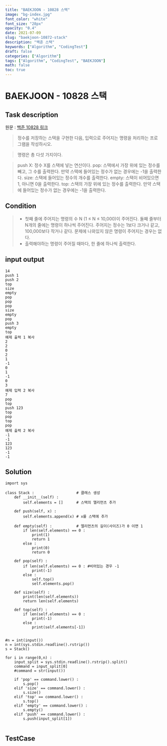 ```yaml
---
title: "BAEKJOON - 10828 스택"
image: "bg-index.jpg"
font_color: "white"
font_size: "28px"
opacity: "0.4"
date: 2021-07-09
slug: "baekjoon-10872-stack"
description: "백준 스택"
keywords: ["Algorithm", "CodingTest"]
draft: false
categories: ["Algorithm"]
tags: ["Algorithm", "CodingTest", "BAEKJOON"]
math: false
toc: true
---
```


# BAEKJOON - 10828 스택

## Task description

원문 : <a href="https://www.acmicpc.net/problem/10828">백준 10828 링크</a>

> 정수를 저장하는 스택을 구현한 다음, 입력으로 주어지는 명령을 처리하는 프로그램을 작성하시오.

> 명령은 총 다섯 가지이다.


>push X: 정수 X를 스택에 넣는 연산이다.
pop: 스택에서 가장 위에 있는 정수를 빼고, 그 수를 출력한다. 만약 스택에 들어있는 정수가 없는 경우에는 -1을 출력한다.
size: 스택에 들어있는 정수의 개수를 출력한다.
empty: 스택이 비어있으면 1, 아니면 0을 출력한다.
top: 스택의 가장 위에 있는 정수를 출력한다. 만약 스택에 들어있는 정수가 없는 경우에는 -1을 출력한다.


## Condition
> - 첫째 줄에 주어지는 명령의 수 N (1 ≤ N ≤ 10,000)이 주어진다. 둘째 줄부터 N개의 줄에는 명령이 하나씩 주어진다. 주어지는 정수는 1보다 크거나 같고, 100,000보다 작거나 같다. 문제에 나와있지 않은 명령이 주어지는 경우는 없다.
> - 출력해야하는 명령이 주어질 때마다, 한 줄에 하나씩 출력한다.

## input output

```
14
push 1
push 2
top
size
empty
pop
pop
pop
size
empty
pop
push 3
empty
top
예제 출력 1 복사
2
2
0
2
1
-1
0
1
-1
0
3
예제 입력 2 복사
7
pop
top
push 123
top
pop
top
pop
예제 출력 2 복사
-1
-1
123
123
-1
-1
```

## Solution 

```
import sys

class Stack :					# 클래스 생성
	def __init__(self) :
		self.elements = []		# 스택의 엘리먼츠 추가

	def push(self, x) :		
		self.elements.append(x)	# x를 스택에 추가

	def empty(self) :			# 엘리먼츠의 길이(사이즈)가 0 이면 1 
		if len(self.elements) == 0 : 
			print(1)
			return 1
		else :
			print(0)
			return 0

	def pop(self) :			
		if len(self.elements) == 0 : #비어있는 경우 -1
			print(-1)
		else :
			self.top()
			self.elements.pop()

	def size(self) :
		print(len(self.elements))
		return len(self.elements)

	def top(self) :
		if len(self.elements) == 0 :
			print(-1)
		else :
			print(self.elements[-1])


#n = int(input())
n = int(sys.stdin.readline().rstrip())
s = Stack()

for i in range(0,n) :
	input_split = sys.stdin.readline().rstrip().split()
	command = input_split[0]
	#command = str(input())

	if 'pop' == command.lower() :
		s.pop()
	elif 'size' == command.lower() :
		s.size()
	elif 'top' == command.lower() :
		s.top()
	elif 'empty' == command.lower() :
		s.empty()
	elif 'push' == command.lower() :
		s.push(input_split[1])


```


## TestCase
```
```
